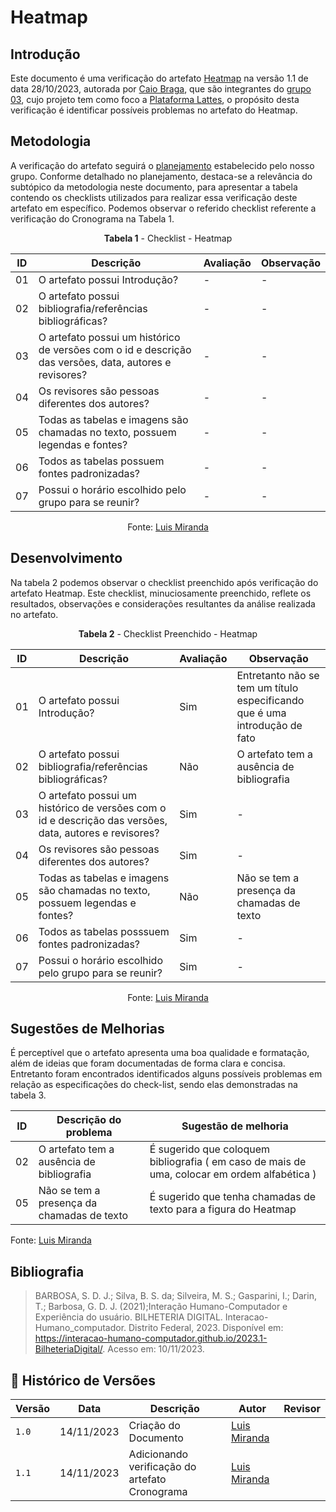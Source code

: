# Heatmap
 
## Introdução

Este documento é uma verificação do artefato [Heatmap](https://interacao-humano-computador.github.io/2023.2-PlataformaLattes/planejamento/heatMap/) na versão 1.1 de data 28/10/2023, autorada por [Caio Braga](https://github.com/caioalvesbraga), que são integrantes do [grupo 03](https://interacao-humano-computador.github.io/2023.2-PlataformaLattes/), cujo projeto tem como foco a [Plataforma Lattes](https://www.lattes.cnpq.br/), o propósito desta verificação é identificar possíveis problemas no artefato do Heatmap.

## Metodologia 

A verificação do artefato seguirá o [planejamento](https://interacao-humano-computador.github.io/2023.2-Ventoy/verificacao/planejamendoDaVerificacao/) estabelecido pelo nosso grupo. Conforme detalhado no planejamento, 
destaca-se a relevância do subtópico da metodologia neste documento, para apresentar a tabela contendo os checklists utilizados para realizar essa verificação deste artefato em específico. 
Podemos observar o referido checklist referente a verificação do Cronograma na Tabela 1. 

<center>

**Tabela 1** - Checklist - Heatmap 

| ID | Descrição                                                                                                                      | Avaliação  | Observação                                                             |
|----|--------------------------------------------------------------------------------------------------------------------------------|------------|------------------------------------------------------------------------|
| 01  | O artefato possui Introdução?                                                                                                  | -          | -       |
| 02  | O artefato possui bibliografia/referências bibliográficas?                                                                     | -          | -  |
| 03  | O artefato possui um histórico de versões com o id e descrição das versões, data, autores e revisores?                         | -          | -    |
| 04  | Os revisores são pessoas diferentes dos autores?                                    | -        | - |
| 05  | Todas as tabelas e imagens são chamadas no texto, possuem legendas e fontes?                                                   | -          | -         |
| 06  | Todos as tabelas possuem fontes padronizadas?                                       						      | -          | -            |
| 07  | Possui o horário escolhido pelo grupo para se reunir?            | -     | - |


Fonte: [Luis Miranda](https://github.com/LuisMiranda10) 

</center>

## Desenvolvimento 

Na tabela 2 podemos observar o checklist preenchido após verificação do artefato Heatmap. Este checklist, minuciosamente preenchido, reflete os resultados, observações e considerações resultantes da análise realizada no artefato.

<center>

**Tabela 2** - Checklist Preenchido - Heatmap

| ID | Descrição                                                                                                                      | Avaliação  | Observação                                                             |
|----|--------------------------------------------------------------------------------------------------------------------------------|------------|------------------------------------------------------------------------|
| 01  | O artefato possui Introdução?                                                                                                  | Sim        | Entretanto não se tem um título especificando que é uma introdução de fato       |
| 02  | O artefato possui bibliografia/referências bibliográficas?                                                                     | Não          | O artefato tem a ausência de bibliografia |
| 03  | O artefato possui um histórico de versões com o id e descrição das versões, data, autores e revisores?                         | Sim          | -    |
| 04  | Os revisores são pessoas diferentes dos autores?                                    | Sim  | - |
| 05  | Todas as tabelas e imagens são chamadas no texto, possuem legendas e fontes?                                                   | Não          | Não se tem a presença da chamadas de texto        |
| 06  | Todos as tabelas posssuem fontes padronizadas?                                       						      | Sim       | -            |
| 07  | Possui o horário escolhido pelo grupo para se reunir?            | Sim    | - |


Fonte: [Luis Miranda](https://github.com/LuisMiranda10) 

</center>

## Sugestões de Melhorias

É perceptível que o artefato apresenta uma boa qualidade e formatação, além de ideias que foram documentadas de forma clara e concisa. Entretanto foram encontrados identificados alguns possíveis problemas em relação as especificações do check-list, sendo elas demonstradas na tabela 3. 

| ID | Descrição do problema | Sugestão de melhoria |
| --- | ---------------------| ---------------------- |
| 02  | O artefato tem a ausência de bibliografia   |  É sugerido que coloquem bibliografia ( em caso de mais de uma, colocar em ordem alfabética )   |
| 05  |  Não se tem a presença da chamadas de texto    | É sugerido que tenha chamadas de texto para a figura do Heatmap          |

Fonte: [Luis Miranda](https://github.com/LuisMiranda10) 

</center>

## Bibliografia

> BARBOSA, S. D. J.; Silva, B. S. da; Silveira, M. S.; Gasparini, I.; Darin, T.; Barbosa, G. D. J. (2021);Interação Humano-Computador e Experiência do usuário.
> BILHETERIA DIGITAL. Interacao-Humano_computador. Distrito Federal, 2023. Disponível em: <https://interacao-humano-computador.github.io/2023.1-BilheteriaDigital/>. Acesso em: 10/11/2023.<br>

## 📑 Histórico de Versões

| Versão | Data       | Descrição                                       | Autor                                          | Revisor                                      |
| ------ | ---------- | ----------------------------------------------- | -----------------------------------------------| ---------------------------------------------|
| `1.0`  | 14/11/2023 | Criação do Documento | [Luis Miranda](https://github.com/LuisMiranda10)   |    |
| `1.1`  | 14/11/2023 | Adicionando verificação do artefato Cronograma  |  [Luis Miranda](https://github.com/LuisMiranda10)  |  |


